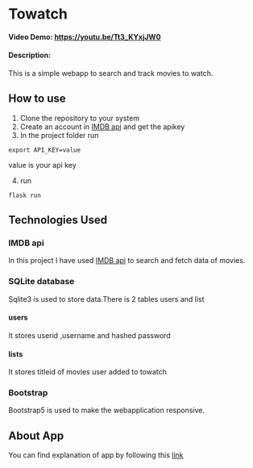# Towatch
#### Video Demo:  <https://youtu.be/Tt3_KYxjJW0>
#### Description:

This is a simple webapp to search and track movies to watch.

## **How to use**

1. Clone the repository to your system
2. Create an account in [IMDB api](https://imdb-api.com/) and get the apikey
3. In the project folder run
```
export API_KEY=value
```
value is your api key

4. run 
``` 
flask run
```
## **Technologies Used**

### IMDB api

In this project I have used [IMDB api](https://imdb-api.com/) to search and fetch data of movies.

### SQLite database

Sqlite3 is used to store data.There is 2 tables users and list

#### users

It stores userid ,username and hashed password

#### lists

It stores titleid of movies user added to towatch
### Bootstrap

Bootstrap5 is used to make the webapplication responsive.

## **About App**

You can find explanation of app by following this [link](https://youtu.be/Tt3_KYxjJW0)